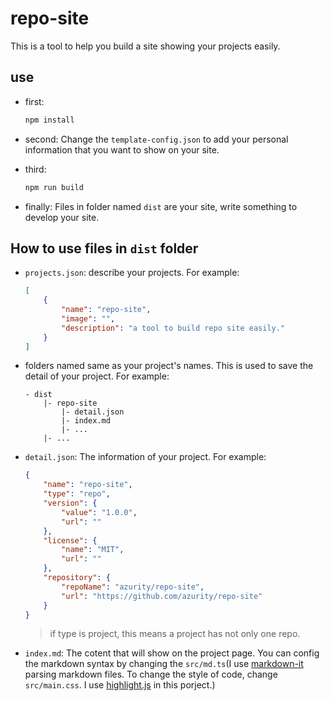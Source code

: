 # repo-site

This is a tool to help you build a site showing your projects easily.

## use

-   first:

    ```sh
    npm install
    ```

-   second: Change the `template-config.json` to add your personal information that you want to show on your site.

-   third:

    ```sh
    npm run build
    ```

-   finally: Files in folder named `dist` are your site, write something to develop your site.

## How to use files in `dist` folder

-   `projects.json`: describe your projects. For example:
    ```json
    [
        {
            "name": "repo-site",
            "image": "",
            "description": "a tool to build repo site easily."
        }
    ]
    ```
-   folders named same as your project's names. This is used to save the detail of your project. For example:
    ```
    - dist
        |- repo-site
            |- detail.json
            |- index.md
            |- ...
        |- ...
    ```
-   `detail.json`: The information of your project. For example:

    ```json
    {
        "name": "repo-site",
        "type": "repo",
        "version": {
            "value": "1.0.0",
            "url": ""
        },
        "license": {
            "name": "MIT",
            "url": ""
        },
        "repository": {
            "repoName": "azurity/repo-site",
            "url": "https://github.com/azurity/repo-site"
        }
    }
    ```
    > if type is project, this means a project has not only one repo.

-   `index.md`: The cotent that will show on the project page. You can config the markdown syntax by changing the `src/md.ts`(I use [markdown-it](https://markdown-it.github.io/) parsing markdown files. To change the style of code, change `src/main.css`. I use [highlight.js](https://highlightjs.org/) in this porject.)
